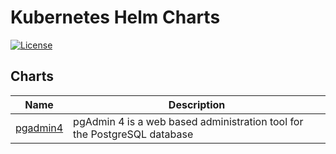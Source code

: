 # Kubernetes Helm Charts

[![License](https://img.shields.io/badge/License-Apache%202.0-blue.svg)](https://opensource.org/licenses/Apache-2.0)

## Charts

| Name | Description |
| ---- | ----------- |
| [pgadmin4](charts/pgadmin4) | pgAdmin 4 is a web based administration tool for the PostgreSQL database |
